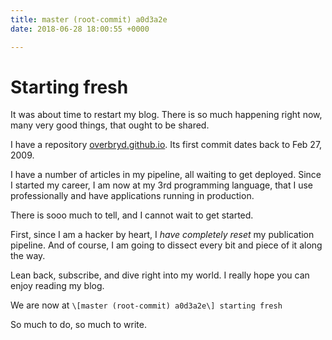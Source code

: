 ```yaml
---
title: master (root-commit) a0d3a2e
date: 2018-06-28 18:00:55 +0000

---
```

# Starting fresh

It was about time to restart my blog. There is so much happening right now, many very good things, that ought to be shared.

I have a repository [overbryd.github.io](https://github.com/Overbryd/overbryd.github.io "Overbryd/overbryd.github.io"). Its first commit dates back to Feb 27, 2009.

I have a number of articles in my pipeline, all waiting to get deployed. Since I started my career, I am now at my 3rd programming language, that I use professionally and have applications running in production.

There is sooo much to tell, and I cannot wait to get started.

First, since I am a hacker by heart, I _have completely reset_ my publication pipeline. And of course, I am going to dissect every bit and piece of it along the way.

Lean back, subscribe, and dive right into my world. I really hope you can enjoy reading my blog.

We are now at `\[master (root-commit) a0d3a2e\] starting fresh`

So much to do, so much to write.